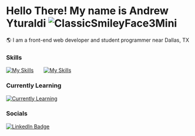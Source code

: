 # Hello There! My name is Andrew Yturaldi ![ClassicSmileyFace3Mini](https://github.com/AndrewYturaldi/VerbVista-Site/assets/131637136/c3bea0a4-a11a-46f5-9886-16b741c2852d)
🌎 I am a front-end web developer and student programmer near Dallas, TX 

### Skills

[![My Skills](https://skillicons.dev/icons?i=html,css,js)](https://skillicons.dev) &nbsp;&nbsp;&nbsp;&nbsp;&nbsp; [![My Skills](https://skillicons.dev/icons?i=java,git,linux)](https://skillicons.dev)

### Currently Learning

[![Currently Learning](https://skillicons.dev/icons?i=react,sass,figma)](https://skillicons.dev)

### Socials

<div id="badges">
  <a href="https://www.linkedin.com/in/andrew-yturaldi-6b46a9277/">
    <img src="https://img.shields.io/badge/LinkedIn-blue?style=for-the-badge&logo=linkedin&logoColor=white" alt="LinkedIn Badge"/>
  </a>
</div>
